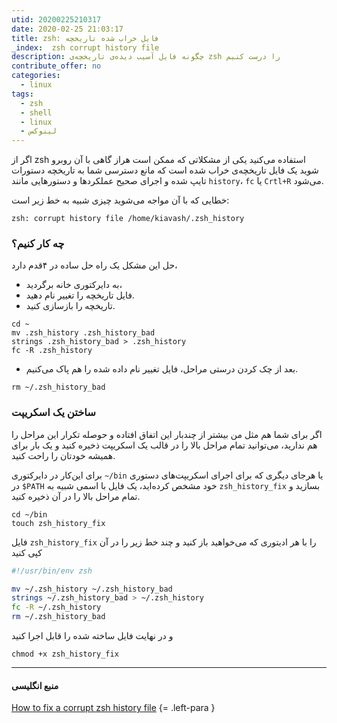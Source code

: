 ```yaml
---
utid: 20200225210317
date: 2020-02-25 21:03:17
title: zsh: فایل خراب شده‌ تاریخچه
_index:  zsh corrupt history file
description: چگونه فایل آسیب دیده‌ی تاریخچه‌ی zsh را درست کنیم
contribute_offer: no
categories:
  - linux
tags:
  - zsh
  - shell
  - linux
  - لینوکس
---
```

اگر از zsh استفاده می‌کنید یکی از مشکلاتی که ممکن است هراز گاهی با آن روبرو شوید یک فایل تاریخچه‌ی خراب شده است که مانع دسترسی شما به تاریخچه دستورات تایپ شده و اجرای صحیح عملکردها و دستورهایی مانند `history`، `fc` یا `Crtl+R` می‌شود.

خطایی که با آن مواجه می‌شوید چیزی شبیه به خط زیر است:

	zsh: corrupt history file /home/kiavash/.zsh_history

### چه کار کنیم؟

حل این مشکل یک راه  حل ساده در ۴قدم دارد،

- به دایرکتوری خانه برگردید،
- فایل تاریخچه را تغییر نام دهید.
- تاریخچه را بازسازی کنید.

```
cd ~
mv .zsh_history .zsh_history_bad
strings .zsh_history_bad > .zsh_history
fc -R .zsh_history
```

- بعد از چک کردن درستی مراحل، فایل تغییر نام داده شده را هم پاک می‌کنیم.

```
rm ~/.zsh_history_bad
```

### ساختن یک اسکریپت

اگر برای شما هم مثل من بیشتر از چندبار این اتفاق افتاده و حوصله تکرار این مراحل را هم ندارید، می‌توانید تمام مراحل بالا را در قالب یک اسکریپت ذخیره کنید و یک بار برای همیشه خودتان را راحت کنید.

برای این‌کار در دایرکتوری `~/bin` یا هرجای دیگری که برای اجرای اسکریپت‌های دستوری در `$PATH` خود مشخص کرده‌اید، یک فایل با اسمی شبیه به `zsh_history_fix` بسازید و تمام مراحل بالا را در آن ذخیره کنید.


	cd ~/bin
	touch zsh_history_fix

فایل `zsh_history_fix` را با هر ادیتوری که می‌خواهید باز کنید و چند خط‌ زیر را در آن کپی کنید

```zsh
#!/usr/bin/env zsh

mv ~/.zsh_history ~/.zsh_history_bad
strings ~/.zsh_history_bad > ~/.zsh_history
fc -R ~/.zsh_history
rm ~/.zsh_history_bad
```

و در نهایت فایل ساخته شده را قابل اجرا کنید

	chmod +x zsh_history_fix


* * *

#### منبع انگلیسی

[How to fix a corrupt zsh history file](https://shapeshed.com/zsh-corrupt-history-file/)
{= .left-para }
